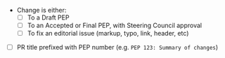 <!--
**Please** read our Contributing Guidelines (CONTRIBUTING.rst)
to make sure this repo is the right place for your proposed change. Thanks!
-->

* Change is either:
    * [ ] To a Draft PEP
    * [ ] To an Accepted or Final PEP, with Steering Council approval
    * [ ] To fix an editorial issue (markup, typo, link, header, etc)
* [ ] PR title prefixed with PEP number (e.g. ``PEP 123: Summary of changes``)

